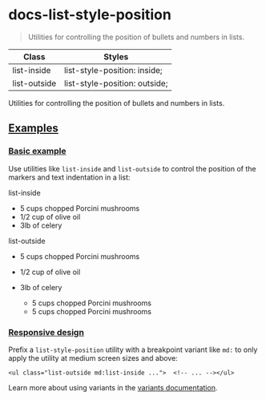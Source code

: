 # docs-list-style-position

> Utilities for controlling the position of bullets and numbers in lists.

| Class        | Styles                        |
| ------------ | ----------------------------- |
| list-inside  | list-style-position: inside;  |
| list-outside | list-style-position: outside; |

Utilities for controlling the position of bullets and numbers in lists.

## [Examples](#examples)

### [Basic example](#basic-example)

Use utilities like `list-inside` and `list-outside` to control the position of the markers and text indentation in a list:

list-inside

*   5 cups chopped Porcini mushrooms
*   1/2 cup of olive oil
*   3lb of celery

list-outside

*   5 cups chopped Porcini mushrooms
*   1/2 cup of olive oil
*   3lb of celery

    <ul class="list-inside">  <li>5 cups chopped Porcini mushrooms</li>  <!-- ... --></ul><ul class="list-outside">  <li>5 cups chopped Porcini mushrooms</li>  <!-- ... --></ul>

### [Responsive design](#responsive-design)

Prefix a `list-style-position` utility with a breakpoint variant like `md:` to only apply the utility at medium screen sizes and above:

    <ul class="list-outside md:list-inside ...">  <!-- ... --></ul>

Learn more about using variants in the [variants documentation](/docs/hover-focus-and-other-states).
